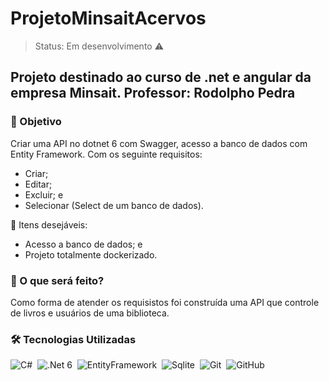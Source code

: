 <h1>ProjetoMinsaitAcervos</h1>

> Status: Em desenvolvimento ⚠️

## Projeto destinado ao curso de .net e angular da empresa Minsait. Professor: Rodolpho Pedra

<h3>🎯 Objetivo</h3>
Criar uma API no dotnet 6 com Swagger, acesso a banco de dados com Entity Framework. Com os seguinte requisitos:

+ Criar;
+ Editar;
+ Excluir; e
+ Selecionar (Select de um banco de dados).

💎 Itens desejáveis:
+ Acesso a banco de dados; e
+ Projeto totalmente dockerizado.

<h3>🧱 O que será feito?</h3>
Como forma de atender os requisistos foi construída uma API que controle de livros e usuários de uma biblioteca.

<h3>🛠️ Tecnologias Utilizadas</h3>

![C#](https://img.shields.io/badge/-CSharp-05122A?style=flat&logo=CSharp)&nbsp;
![.Net 6](https://img.shields.io/badge/-.Net-05122A?style=flat&logo=dotnet)&nbsp;
![EntityFramework](https://img.shields.io/badge/-EntityFramework-05122A?style=flat&logo=dotnet)&nbsp;
![Sqlite](https://img.shields.io/badge/-Sqlite-05122A?style=flat&logo=sqlite)&nbsp;
![Git](https://img.shields.io/badge/-Git-05122A?style=flat&logo=git)&nbsp;
![GitHub](https://img.shields.io/badge/-GitHub-05122A?style=flat&logo=github)&nbsp;
